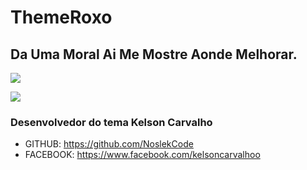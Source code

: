 # ThemeRoxo

## Da Uma Moral Ai Me Mostre Aonde Melhorar.

![](https://github.com/NoslekCode/VsCode_Tema_Roxo_Dark/blob/main/Captura%20de%20tela%202023-11-11%20151807.png?raw=true)

![](https://github.com/NoslekCode/VsCode_Tema_Roxo_Dark/blob/main/Captura%20de%20tela%202023-11-11%20151426.png?raw=true)

### Desenvolvedor do tema Kelson Carvalho

* GITHUB: https://github.com/NoslekCode
* FACEBOOK: https://www.facebook.com/kelsoncarvalhoo